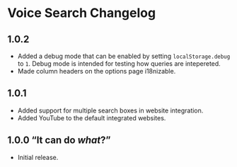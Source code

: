 Voice Search Changelog
======================

1.0.2
-----

* Added a debug mode that can be enabled by setting `localStorage.debug` to `1`. Debug
  mode is intended for testing how queries are intepereted.
* Made column headers on the options page i18nizable.


1.0.1
-----

* Added support for multiple search boxes in website integration.
* Added YouTube to the default integrated websites.


1.0.0 <q>It can do <em>what</em>?</q>
-----

* Initial release.
